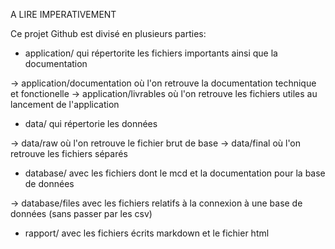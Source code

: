 A LIRE IMPERATIVEMENT

Ce projet Github est divisé en plusieurs parties:

- application/ qui répertorite les fichiers importants ainsi que la documentation

-> application/documentation où l'on retrouve la documentation technique et fonctionelle
-> application/livrables où l'on retrouve les fichiers utiles au lancement de l'application

- data/ qui répertorie les données

-> data/raw où l'on retrouve le fichier brut de base
-> data/final où l'on retrouve les fichiers séparés

- database/ avec les fichiers dont le mcd et la documentation pour la base de données

-> database/files avec les fichiers relatifs à la connexion à une base de données (sans passer par les csv)

- rapport/ avec les fichiers écrits markdown et le fichier html

